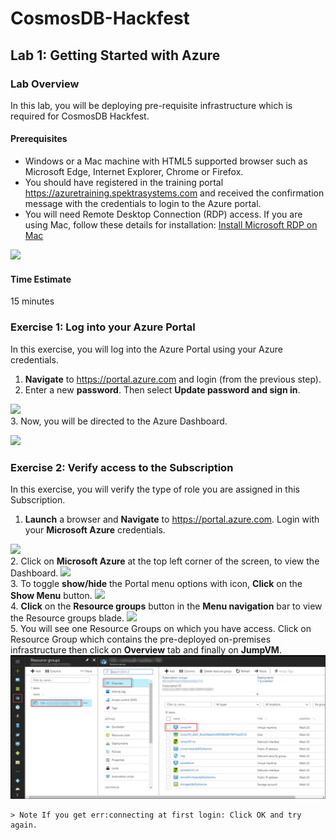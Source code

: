 # CosmosDB-Hackfest
## Lab 1: Getting Started with Azure
### Lab Overview
In this lab, you will be deploying pre-requisite infrastructure which is required for CosmosDB Hackfest.
#### Prerequisites
* Windows or a Mac machine with HTML5 supported browser such as Microsoft Edge, Internet Explorer, Chrome or Firefox.
* You should have registered in the training portal https://azuretraining.spektrasystems.com and received the confirmation message with the credentials to login to the Azure portal.
* You will need Remote Desktop Connection (RDP) access. If you are using Mac, follow these details for installation: [Install Microsoft RDP on Mac](https://docs.microsoft.com/en-us/windows-server/remote/remote-desktop-services/clients/remote-desktop-mac)

<img src="images/module.jpg"/><br/>
#### Time Estimate
15 minutes

### Exercise 1: Log into your Azure Portal
In this exercise, you will log into the Azure Portal using your Azure credentials.
1.	**Navigate** to https://portal.azure.com and login (from the previous step).
2. Enter a new **password**. Then select **Update password and sign in**.

<img src="images/module2.jpg"/><br/>
3. Now, you will be directed to the Azure Dashboard.

<img src="images/module3.jpg"/><br/>

### Exercise 2: Verify access to the Subscription
In this exercise, you will verify the type of role you are assigned in this Subscription.
1.	**Launch** a browser and **Navigate** to https://portal.azure.com. Login with your **Microsoft Azure** credentials.

<img src="images/module4.jpg"/><br/>
2. Click on **Microsoft Azure**  at the top left corner of the screen, to view the Dashboard.
<img src="images/module5.jpg"/><br/>
3. To toggle **show/hide** the Portal menu options with icon, **Click** on the **Show Menu** button.
<img src="images/module6.jpg"/><br/>
4. **Click** on the **Resource groups** button in the **Menu navigation** bar to view the Resource groups blade.
<img src="images/module7.jpg"/><br/>
5. You will see one Resource Groups on which you have access. Click on Resource Group which contains the pre-deployed on-premises infrastructure then click on **Overview** tab and finally on **JumpVM**.
<img src="images/module8.jpg"/><br/>

    > Note If you get err:connecting at first login: Click OK and try again.
